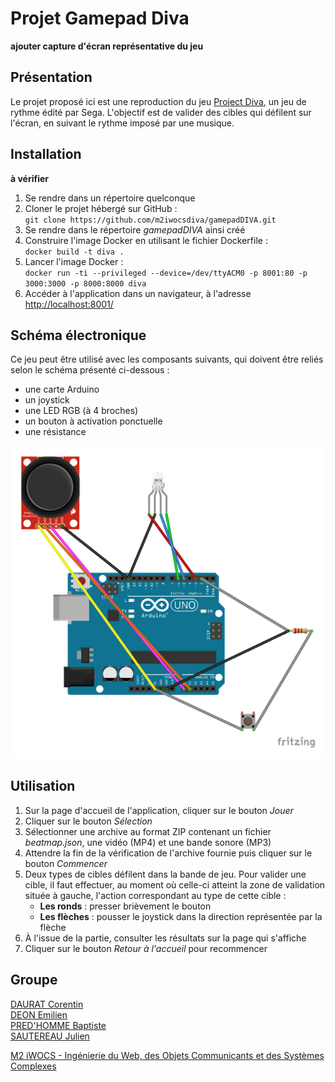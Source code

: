 # Projet Gamepad Diva

**ajouter capture d'écran représentative du jeu**

## Présentation

Le projet proposé ici est une reproduction du jeu [Project Diva](https://fr.wikipedia.org/wiki/Hatsune_Miku:_Project_DIVA), un jeu de rythme édité par Sega. L'objectif est de valider des cibles qui défilent sur l'écran, en suivant le rythme imposé par une musique.

## Installation

**à vérifier**

1. Se rendre dans un répertoire quelconque
2. Cloner le projet hébergé sur GitHub :  
`git clone https://github.com/m2iwocsdiva/gamepadDIVA.git`
3. Se rendre dans le répertoire *gamepadDIVA* ainsi créé
4. Construire l'image Docker en utilisant le fichier Dockerfile :  
`docker build -t diva .`
5. Lancer l'image Docker :  
`docker run -ti --privileged --device=/dev/ttyACM0 -p 8001:80 -p 3000:3000 -p 8000:8000 diva`
6. Accéder à l'application dans un navigateur, à l'adresse [http://localhost:8001/](http://localhost:8001/)

## Schéma électronique

Ce jeu peut être utilisé avec les composants suivants, qui doivent être reliés selon le schéma présenté ci-dessous :
* une carte Arduino
* un joystick
* une LED RGB (à 4 broches)
* un bouton à activation ponctuelle
* une résistance

![Montage électronique du projet Gamepad Diva](montage.png "Montage électronique du projet Gamepad Diva")

## Utilisation

1. Sur la page d'accueil de l'application, cliquer sur le bouton *Jouer*
2. Cliquer sur le bouton *Sélection*
3. Sélectionner une archive au format ZIP contenant un fichier *beatmap.json*, une vidéo (MP4) et une bande sonore (MP3)
4. Attendre la fin de la vérification de l'archive fournie puis cliquer sur le bouton *Commencer*
5. Deux types de cibles défilent dans la bande de jeu. Pour valider une cible, il faut effectuer, au moment où celle-ci atteint la zone de validation située à gauche, l'action correspondant au type de cette cible :
    * **Les ronds** : presser brièvement le bouton
    * **Les flèches** : pousser le joystick dans la direction représentée par la flèche
6. À l'issue de la partie, consulter les résultats sur la page qui s'affiche
7. Cliquer sur le bouton *Retour à l'accueil* pour recommencer

## Groupe

[DAURAT Corentin](https://github.com/coldu)  
[DEON Emilien](https://github.com/emiliendeon)  
[PRED'HOMME Baptiste](https://github.com/BaptistePh)  
[SAUTEREAU Julien](https://github.com/jsautereau)

[M2 iWOCS - Ingénierie du Web, des Objets Communicants et des Systèmes Complexes](https://www.univ-lehavre.fr/spip.php?formation22)
